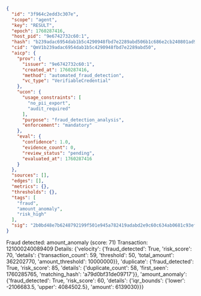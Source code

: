 ```json
{
  "id": "3f964c2edd3c307e",
  "scope": "agent",
  "key": "RESULT",
  "epoch": 1760287416,
  "host_pid": "9e6742732c60:1",
  "hash": "b239adac6954dab1b5c4290948fbd7e2289abd506b1c686e2cb240801ad9199c",
  "cid": "QmV1b239adac6954dab1b5c4290948fbd7e2289abd50",
  "aicp": {
    "prov": {
      "issuer": "9e6742732c60:1",
      "created_at": 1760287416,
      "method": "automated_fraud_detection",
      "vc_type": "VerifiableCredential"
    },
    "ucon": {
      "usage_constraints": [
        "no_pii_export",
        "audit_required"
      ],
      "purpose": "fraud_detection_analysis",
      "enforcement": "mandatory"
    },
    "eval": {
      "confidence": 1.0,
      "evidence_count": 0,
      "review_status": "pending",
      "evaluated_at": 1760287416
    }
  },
  "sources": [],
  "edges": [],
  "metrics": {},
  "thresholds": {},
  "tags": [
    "fraud",
    "amount_anomaly",
    "risk_high"
  ],
  "sig": "2b0bd48e7b6248792199f501e945a782419adabd2e9c60c634ab0681c93ef389"
}
```

Fraud detected: amount_anomaly (score: 71)
Transaction: 121000240089409
Details: {'velocity': {'fraud_detected': True, 'risk_score': 70, 'details': {'transaction_count': 59, 'threshold': 50, 'total_amount': 362202770, 'amount_threshold': 10000000}}, 'duplicate': {'fraud_detected': True, 'risk_score': 85, 'details': {'duplicate_count': 58, 'first_seen': 1760285765, 'matching_hash': 'a79d0bf31de09717'}}, 'amount_anomaly': {'fraud_detected': True, 'risk_score': 60, 'details': {'iqr_bounds': {'lower': -2106683.5, 'upper': 4084502.5}, 'amount': 6139030}}}